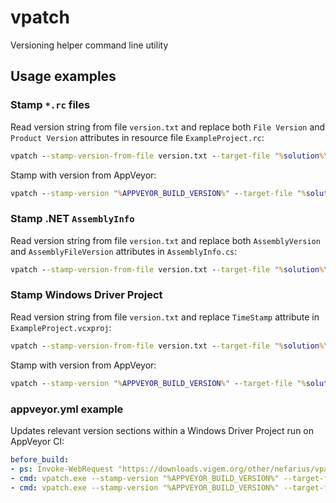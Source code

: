 # vpatch

Versioning helper command line utility

## Usage examples

### Stamp `*.rc` files

Read version string from file `version.txt` and replace both `File Version` and `Product Version` attributes in resource file `ExampleProject.rc`:

```cmd
vpatch --stamp-version-from-file version.txt --target-file "%solution%\ExampleProject\ExampleProject.rc" --resource.file-version --resource.product-version
```

Stamp with version from AppVeyor:

```cmd
vpatch --stamp-version "%APPVEYOR_BUILD_VERSION%" --target-file "%solution%\ExampleProject\ExampleProject.rc" --resource.file-version --resource.product-version
```

### Stamp .NET `AssemblyInfo`

Read version string from file `version.txt` and replace both `AssemblyVersion` and `AssemblyFileVersion` attributes in `AssemblyInfo.cs`:

```cmd
vpatch --stamp-version-from-file version.txt --target-file "%solution%\ExampleProject\Properties\AssemblyInfo.cs" --assembly.version --assembly.file-version
```

### Stamp Windows Driver Project

Read version string from file `version.txt` and replace `TimeStamp` attribute in `ExampleProject.vcxproj`:

```cmd
vpatch --stamp-version-from-file version.txt --target-file "%solution%\ExampleProject\ExampleProject.vcxproj" --vcxproj.inf-time-stamp
```

Stamp with version from AppVeyor:

```cmd
vpatch --stamp-version "%APPVEYOR_BUILD_VERSION%" --target-file "%solution%\ExampleProject\ExampleProject.vcxproj" --vcxproj.inf-time-stamp
```

### appveyor.yml example

Updates relevant version sections within a Windows Driver Project run on AppVeyor CI:

```yaml
before_build:
- ps: Invoke-WebRequest "https://downloads.vigem.org/other/nefarius/vpatch/vpatch.exe" -OutFile vpatch.exe
- cmd: vpatch.exe --stamp-version "%APPVEYOR_BUILD_VERSION%" --target-file ".\sys\%APPVEYOR_PROJECT_NAME%.vcxproj" --vcxproj.inf-time-stamp
- cmd: vpatch.exe --stamp-version "%APPVEYOR_BUILD_VERSION%" --target-file ".\sys\%APPVEYOR_PROJECT_NAME%.rc" --resource.file-version --resource.product-version
```
